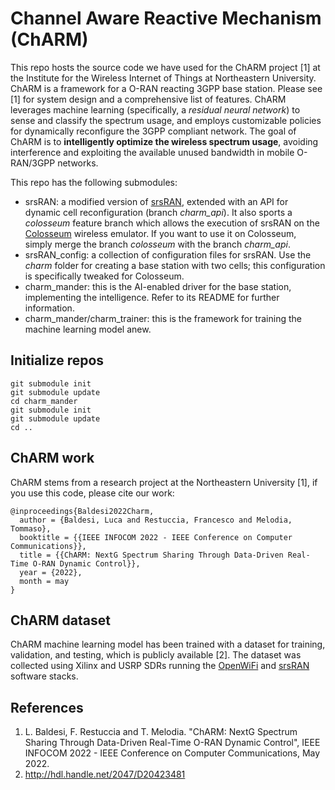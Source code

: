 # Channel Aware Reactive Mechanism (ChARM)

This repo hosts the source code we have used for the ChARM project [1] at the Institute for the Wireless Internet of Things at Northeastern University.
ChARM is a framework for a O-RAN reacting 3GPP base station. Please see [1] for system design and a comprehensive list of features.
ChARM leverages machine learning (specifically, a _residual neural network_) to sense and classify the spectrum usage, and employs customizable policies for dynamically reconfigure the 3GPP compliant network.
The goal of ChARM is to __intelligently optimize the wireless spectrum usage__, avoiding interference and exploiting the available unused bandwidth in mobile O-RAN/3GPP networks.

This repo has the following submodules:
 - srsRAN: a modified version of [srsRAN](https://github.com/srsran/srsRAN), extended with an API for dynamic cell reconfiguration (branch _charm_api_). It also sports a _colosseum_ feature branch which allows the execution of srsRAN on the [Colosseum](https://www.northeastern.edu/colosseum/) wireless emulator. If you want to use it on Colosseum, simply merge the branch _colosseum_ with the branch _charm_api_.
 - srsRAN_config: a collection of configuration files for srsRAN. Use the _charm_ folder for creating a base station with two cells; this configuration is specifically tweaked for Colosseum.
 - charm_mander: this is the AI-enabled driver for the base station, implementing the intelligence. Refer to its README for further information.
 - charm_mander/charm_trainer: this is the framework for training the machine learning model anew.

## Initialize repos

```
git submodule init
git submodule update
cd charm_mander
git submodule init
git submodule update
cd ..
```

## ChARM work

ChARM stems from a research project at the Northeastern University [1], if you use this code, please cite our work:

```
@inproceedings{Baldesi2022Charm,
  author = {Baldesi, Luca and Restuccia, Francesco and Melodia, Tommaso},
  booktitle = {{IEEE INFOCOM 2022 - IEEE Conference on Computer Communications}},
  title = {{ChARM: NextG Spectrum Sharing Through Data-Driven Real-Time O-RAN Dynamic Control}},
  year = {2022},
  month = may 
}
```

## ChARM dataset

ChARM machine learning model has been trained with a dataset for training, validation, and testing, which is publicly available [2].
The dataset was collected using Xilinx and USRP SDRs running the [OpenWiFi](https://github.com/open-sdr/openwifi) and [srsRAN](https://github.com/srsran/srsRAN) software stacks.

## References

1. L. Baldesi, F. Restuccia and T. Melodia. "ChARM: NextG Spectrum Sharing Through Data-Driven Real-Time O-RAN Dynamic Control", IEEE INFOCOM 2022 - IEEE Conference on Computer Communications, May 2022.
2. http://hdl.handle.net/2047/D20423481
